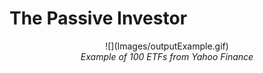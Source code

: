 # The Passive Investor

<center>![](Images/outputExample.gif)</center>
<center><i>Example of 100 ETFs from Yahoo Finance</i></center>
